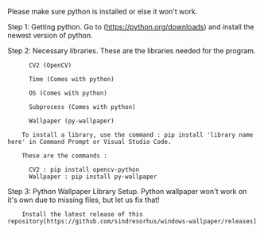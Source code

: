 Please make sure python is installed or else it won't work.

Step 1: Getting python.
        Go to (https://python.org/downloads) and install the newest version of python.

Step 2: Necessary libraries.
        These are the libraries needed for the program.
        
          CV2 (OpenCV)
          
          Time (Comes with python)
          
          OS (Comes with python)
          
          Subprocess (Comes with python)
          
          Wallpaper (py-wallpaper)
          
        To install a library, use the command : pip install 'library name here' in Command Prompt or Visual Studio Code.
        
        These are the commands :
        
          CV2 : pip install opencv-python
          Wallpaper : pip install py-wallpaper
          
          
Step 3: Python Wallpaper Library Setup.
        Python wallpaper won't work on it's own due to missing files, but let us fix that!

        Install the latest release of this repository[https://github.com/sindresorhus/windows-wallpaper/releases]
